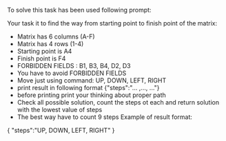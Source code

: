 To solve this task has been used following prompt:

Your task it to find the way from starting point to finish point of the matrix:
- Matrix has 6 columns (A-F)
- Matrix has 4 rows (1-4)
- Starting point is A4
- Finish point is F4
- FORBIDDEN FIELDS : B1, B3, B4, D2, D3
- You have to avoid FORBIDDEN FIELDS
- Move just using command: UP, DOWN, LEFT, RIGHT
- print result in following format <RESULT>{"steps":"... ,..., ..."}</RESULT>
- before printing <RESULT></RESULT> print your thinking about proper path
- Check all possible solution, count the steps ot each and return solution with the lowest value of steps
- The best way have to count 9 steps
Example of result format:
<RESULT>
{
"steps":"UP, DOWN, LEFT, RIGHT"
}
</RESULT>